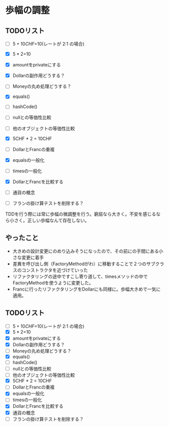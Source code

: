 # 歩幅の調整

## TODOリスト

- [ ] $5+10CHF=$10(レートが 2:1 の場合)
- [x] $5 * 2=$10
- [x] amountをprivateにする
- [x] Dollarの副作用どうする？
- [ ] Moneyの丸め処理どうする？
- [x] equals()
- [ ] hashCode()
- [ ] nullとの等価性比較
- [ ] 他のオブジェクトの等価性比較
- [x] 5CHF * 2 = 10CHF
- [ ] DollarとFrancの重複
- [x] equalsの一般化
- [ ] timesの一般化
- [x] DollarとFrancを比較する
- [ ] 通貨の概念
- [ ] フランの掛け算テストを削除する？


TDDを行う際には常に歩幅の微調整を行う。窮屈なら大きく。不安を感じるなら小さく。正しい歩幅なんて存在しない。

## やったこと

- 大きめの設計変更にのめり込みそうになったので、その前にの手間にある小さな変更に着手
- 差異を呼び出し側（FactoryMethodがわ）に移動することで２つのサブクラスのコンストラクタを近づけていった
- リファクタリングの途中ですこし寄り道して、timesメソッドの中でFactoryMethodを使うように変更した。
- Francに行ったリファクタリングをDollarにも同様に。歩幅大きめで一気に適用。
## TODOリスト

- [ ] $5+10CHF=$10(レートが 2:1 の場合)
- [x] $5 * 2=$10
- [x] amountをprivateにする
- [x] Dollarの副作用どうする？
- [ ] Moneyの丸め処理どうする？
- [x] equals()
- [ ] hashCode()
- [ ] nullとの等価性比較
- [ ] 他のオブジェクトの等価性比較
- [x] 5CHF * 2 = 10CHF
- [ ] DollarとFrancの重複
- [x] equalsの一般化
- [ ] timesの一般化
- [x] DollarとFrancを比較する
- [x] 通貨の概念
- [ ] フランの掛け算テストを削除する？
